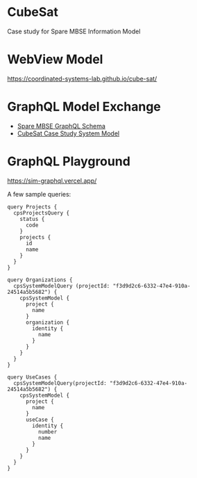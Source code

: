 # CubeSat
Case study for Spare MBSE Information Model

# WebView Model
https://coordinated-systems-lab.github.io/cube-sat/

# GraphQL Model Exchange

* [Spare MBSE GraphQL Schema](./graphql/mbse-metamodel.graphql)
* [CubeSat Case Study System Model](./graphql/earth-observation.json)

# GraphQL Playground
https://sim-graphql.vercel.app/

A few sample queries:
```
query Projects {
  cpsProjectsQuery {
    status {
      code
    }
    projects {
      id
      name
    }
  }
}
```
```
query Organizations {
  cpsSystemModelQuery (projectId: "f3d9d2c6-6332-47e4-910a-24514a5b5682") {
    cpsSystemModel {
      project {
        name
      }
      organization {
        identity {
          name
        }
      }
    }
  }
}
```
```
query UseCases {
  cpsSystemModelQuery(projectId: "f3d9d2c6-6332-47e4-910a-24514a5b5682") {
    cpsSystemModel {
      project {
        name
      }
      useCase {
        identity {
          number
          name
        }
      }
    }
  }
}
```
